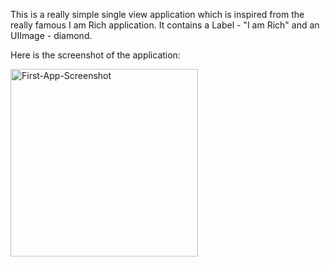 This is a really simple single view application which is inspired from the really famous I am Rich application. It contains a Label - "I am Rich" and an UIImage - diamond.

Here is the screenshot of the application:

<img src="https://github.com/kri-eng/First-App/assets/124129235/f515a7e5-e640-40a6-9670-722d53630f9d)https://github.com/kri-eng/First-App/assets/124129235/f515a7e5-e640-40a6-9670-722d53630f9d" alt="First-App-Screenshot" width=300>
